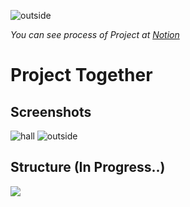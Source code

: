 ![outside](https://user-images.githubusercontent.com/25034289/74828161-fec4fb00-5351-11ea-91b6-03ecd69c1548.png)

*You can see process of Project at [Notion](https://www.notion.so/rukasp/Project-Together-ecc53d8874ed4d47948afb8b53c7d10e)*
# Project Together
## Screenshots
![hall](https://user-images.githubusercontent.com/25034289/74009188-0f768800-49c6-11ea-80fa-c5b21b14d78c.gif)
![outside](https://user-images.githubusercontent.com/25034289/74828161-fec4fb00-5351-11ea-91b6-03ecd69c1548.png)
## Structure (In Progress..)
<img src="https://user-images.githubusercontent.com/25034289/75104455-6928b480-564c-11ea-8433-0652c50288d4.png">
